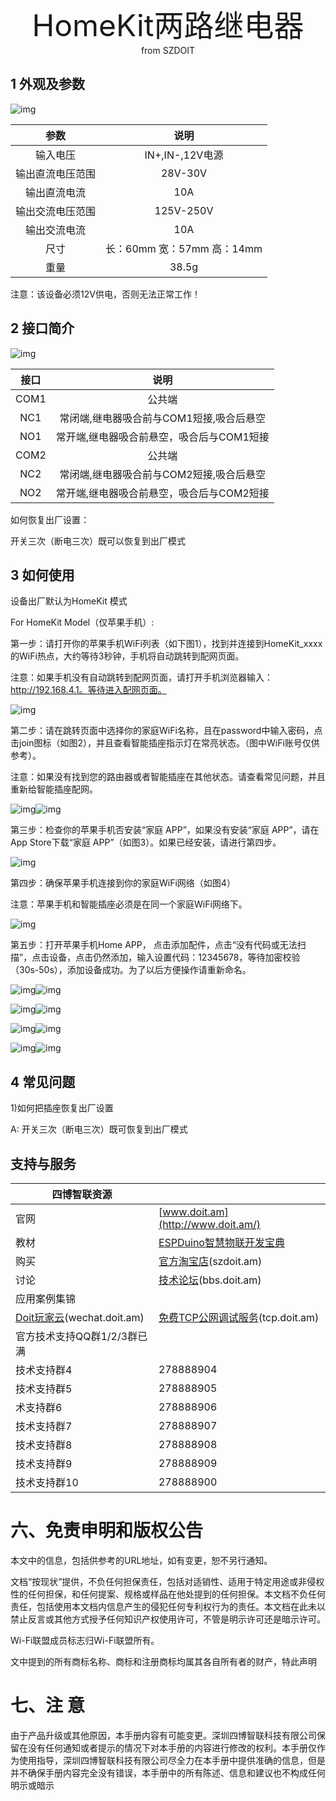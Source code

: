  <center> <font size=10> HomeKit两路继电器 </font></center>

<center> from SZDOIT </center>

## 1 外观及参数

![img](https://github.com/SmartArduino/zhdocs/raw/master/zhSmartProduct/HomeKit2Relay/wps48.jpg) 

|       参数       |            说明            |
| :--------------: | :------------------------: |
|     输入电压     |      IN+,IN-,12V电源       |
| 输出直流电压范围 |          28V-30V           |
|   输出直流电流   |            10A             |
| 输出交流电压范围 |         125V-250V          |
|   输出交流电流   |            10A             |
|       尺寸       | 长：60mm 宽：57mm 高：14mm |
|       重量       |           38.5g            |

 注意：该设备必须12V供电，否则无法正常工作！

## 2 接口简介

![img](https://github.com/SmartArduino/zhdocs/raw/master/zhSmartProduct/HomeKit2Relay/wps49.jpg) 

 

| 接口 |                   说明                    |
| :--: | :---------------------------------------: |
| COM1 |                  公共端                   |
| NC1  | 常闭端,继电器吸合前与COM1短接,吸合后悬空  |
| NO1  | 常开端,继电器吸合前悬空，吸合后与COM1短接 |
| COM2 |                  公共端                   |
| NC2  | 常闭端,继电器吸合前与COM2短接,吸合后悬空  |
| NO2  | 常开端,继电器吸合前悬空，吸合后与COM2短接 |

如何恢复出厂设置：

开关三次（断电三次）既可以恢复到出厂模式

## 3 如何使用

设备出厂默认为HomeKit 模式

For HomeKit Model（仅苹果手机）:

第一步：请打开你的苹果手机WiFi列表（如下图1），找到并连接到HomeKit_xxxx 的WiFi热点，大约等待3秒钟，手机将自动跳转到配网页面。

注意：如果手机没有自动跳转到配网页面，请打开手机浏览器输入：http://192.168.4.1。等待进入配网页面。

![img](https://github.com/SmartArduino/zhdocs/raw/master/zhSmartProduct/HomeKit2Relay/wps50.jpg) 

第二步：请在跳转页面中选择你的家庭WiFi名称，且在password中输入密码，点击join图标（如图2），并且查看智能插座指示灯在常亮状态。（图中WiFi账号仅供参考）。

注意：如果没有找到您的路由器或者智能插座在其他状态。请查看常见问题，并且重新给智能插座配网。

![img](https://github.com/SmartArduino/zhdocs/raw/master/zhSmartProduct/HomeKit2Relay/wps51.jpg)![img](https://github.com/SmartArduino/zhdocs/raw/master/zhSmartProduct/HomeKit2Relay/wps52.jpg) 

第三步：检查你的苹果手机否安装“家庭 APP”，如果没有安装“家庭 APP”，请在App Store下载“家庭 APP”（如图3）。如果已经安装，请进行第四步。

 

![img](https://github.com/SmartArduino/zhdocs/raw/master/zhSmartProduct/HomeKit2Relay/wps53.jpg) 

第四步：确保苹果手机连接到你的家庭WiFi网络（如图4）

注意：苹果手机和智能插座必须是在同一个家庭WiFi网络下。

![img](https://github.com/SmartArduino/zhdocs/raw/master/zhSmartProduct/HomeKit2Relay/wps54.jpg) 

第五步：打开苹果手机Home APP， 点击添加配件，点击“没有代码或无法扫描”，点击设备，点击仍然添加，输入设置代码：12345678，等待加密校验（30s-50s），添加设备成功。为了以后方便操作请重新命名。

![img](https://github.com/SmartArduino/zhdocs/raw/master/zhSmartProduct/HomeKit2Relay/wps55.png)![img](https://github.com/SmartArduino/zhdocs/raw/master/zhSmartProduct/HomeKit2Relay/wps56.png)

![img](https://github.com/SmartArduino/zhdocs/raw/master/zhSmartProduct/HomeKit2Relay/wps57.jpg)![img](https://github.com/SmartArduino/zhdocs/raw/master/zhSmartProduct/HomeKit2Relay/wps58.png)

![img](https://github.com/SmartArduino/zhdocs/raw/master/zhSmartProduct/HomeKit2Relay/wps59.png)![img](https://github.com/SmartArduino/zhdocs/raw/master/zhSmartProduct/HomeKit2Relay/wps60.jpg)

![img](https://github.com/SmartArduino/zhdocs/raw/master/zhSmartProduct/HomeKit2Relay/wps61.jpg)![img](https://github.com/SmartArduino/zhdocs/raw/master/zhSmartProduct/HomeKit2Relay/wps62.jpg)

 

## 4 常见问题

1)如何把插座恢复出厂设置

A: 开关三次（断电三次）既可恢复到出厂模式

## 支持与服务

| 四博智联资源                                        |                                                              |
| --------------------------------------------------- | ------------------------------------------------------------ |
| 官网                                                | [www.doit.am](http://www.doit.am/)                           |
| 教材                                                | [ESPDuino智慧物联开发宝典](https://item.taobao.com/item.htm?spm=a1z10.3-c.w4002-7420449993.9.Bgp1Ll&id=520583000610) |
| 购买                                                | [官方淘宝店](https://szdoit.taobao.com/)(szdoit.am)          |
| 讨论                                                | [技术论坛](http://bbs.doit.am/forum.php)(bbs.doit.am)        |
| 应用案例集锦                                        |                                                              |
| [Doit玩家云](http://wechat.doit.am)(wechat.doit.am) | [免费TCP公网调试服务](http://tcp.doit.am)(tcp.doit.am)       |
| 官方技术支持QQ群1/2/3群已满                         |                                                              |
| 技术支持群4                                         | 278888904                                                    |
| 技术支持群5                                         | 278888905                                                    |
| 术支持群6                                           | 278888906                                                    |
| 技术支持群7                                         | 278888907                                                    |
| 技术支持群8                                         | 278888908                                                    |
| 技术支持群9                                         | 278888909                                                    |
| 技术支持群10                                        | 278888900                                                    |

# 六、免责申明和版权公告

本文中的信息，包括供参考的URL地址，如有变更，恕不另行通知。 

文档“按现状”提供，不负任何担保责任，包括对适销性、适用于特定用途或非侵权性的任何担保，和任何提案、规格或样品在他处提到的任何担保。本文档不负任何责任，包括使用本文档内信息产生的侵犯任何专利权行为的责任。本文档在此未以禁止反言或其他方式授予任何知识产权使用许可，不管是明示许可还是暗示许可。 

Wi-Fi联盟成员标志归Wi-Fi联盟所有。

文中提到的所有商标名称、商标和注册商标均属其各自所有者的财产，特此声明

# 七、注 意

由于产品升级或其他原因，本手册内容有可能变更。深圳四博智联科技有限公司保留在没有任何通知或者提示的情况下对本手册的内容进行修改的权利。本手册仅作为使用指导，深圳四博智联科技有限公司尽全力在本手册中提供准确的信息，但是并不确保手册内容完全没有错误，本手册中的所有陈述、信息和建议也不构成任何明示或暗示